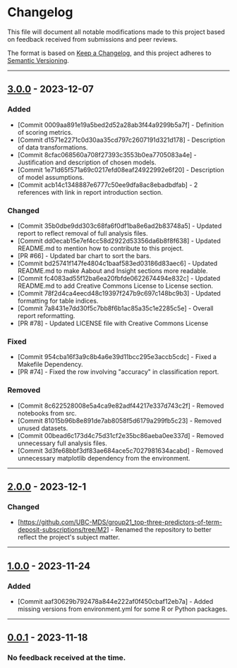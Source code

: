 # Changelog

This file will document all notable modifications made to this project based on feedback received from submissions and peer reviews.

The format is based on [Keep a Changelog](https://keepachangelog.com/en/1.1.0/), and this project adheres to [Semantic Versioning](https://semver.org/spec/v2.0.0.html).

------------------------------------------------------------------------

## [3.0.0](https://github.com/UBC-MDS/group21_top-three-predictors-of-term-deposit-subscriptions/compare/M3...HEAD) - 2023-12-07

### Added

-   [Commit 0009aa891e19a5bed2d52a28ab3f44a9299b5a7f] - Definition of scoring metrics.
-   [Commit d1571e2271c0d30aa35cd797c2607191d321d178] - Description of data transformations.
-   [Commit 8cfac068560a708f27393c3553b0ea7705083a4e] - Justification and description of chosen models.
-   [Commit 1e71d65f571a69c0217efd08eaf24922992e6f20] - Description of model assumptions.
-   [Commit acb14c1348887e6777c50ee9dfa8ac8ebadbdfab] - 2 references with link in report introduction section.

### Changed

-   [Commit 35b0dbe9dd303c68fa6f0df1ba8e6ad2b83748a5] - Updated report to reflect removal of full analysis files.
-   [Commit dd0ecab15e7ef4cc58d2922d53356da6b8f8f638] - Updated README.md to mention how to contribute to this project.
-   [PR #66] - Updated bar chart to sort the bars.
-   [Commit bd25741f147fe4804c1baaf583ed03186d83aec6] - Updated README.md to make Aabout and Insight sections more readable.
-   [Commit fc4083ad55f12ba6ea20fbfde0622674494e832c] - Updated README.md to add Creative Commons License to License section.
-   [Commit 78f2d4ca4eecd48c19397f247b9c697c148bc9b3] - Updated formatting for table indices.
-   [Commit 7a8431e7dd30f5c7bb8f6b1ac85a35c1e2285c5e] - Overall report reformatting.
-   [PR #78] - Updated LICENSE file with Creative Commons License

### Fixed

-   [Commit 954cba16f3a9c8b4a6e39d11bcc295e3accb5cdc] - Fixed a Makefile Dependency.
-   [PR #74] - Fixed the row involving "accuracy" in classification report.

### Removed

-   [Commit 8c622528008e5a4ca9e82adf44217e337d743c2f] - Removed notebooks from src.
-   [Commit 81015b96b8e891de7ab8058f5d6179a299fb5c23] - Removed unused datasets.
-   [Commit 00bead6c173d4c75d31cf2e35bc86aeba0ee337d] - Removed unnecessary full analysis files.
-   [Commit 3d3fe68bbf3df83ae684ace5c7027981634acabd] - Removed unnecessary matplotlib dependency from the environment.

------------------------------------------------------------------------

## [2.0.0](https://github.com/UBC-MDS/group21_top-three-predictors-of-term-deposit-subscriptions/compare/M2...M3) - 2023-12-1

### Changed

-   [<https://github.com/UBC-MDS/group21_top-three-predictors-of-term-deposit-subscriptions/tree/M2>] - Renamed the repository to better reflect the project's subject matter.

------------------------------------------------------------------------

## [1.0.0](https://github.com/UBC-MDS/group21_top-three-predictors-of-term-deposit-subscriptions/compare/M1...M2) - 2023-11-24

### Added

-   [Commit aaf30629b792478a844e222af0f450cbaf12eb7a] - Added missing versions from environment.yml for some R or Python packages.

------------------------------------------------------------------------

## [0.0.1](https://github.com/UBC-MDS/group21_top-three-predictors-of-term-deposit-subscriptions/tree/M1) - 2023-11-18

### No feedback received at the time.
